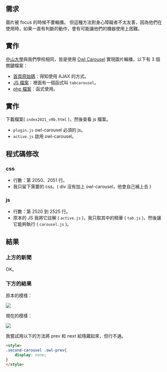 ## 需求

圖片被 focus 的時候不要輪播。
但這種方法對身心障礙者不太友善，因為他們在使用時，如果一直有判斷的動作，會有可能讓他們的機器使用上困難。

## 實作

[中山大學](https://www.nsysu.edu.tw/)與我們學校相同，皆是使用 [Owl Carousel](https://owlcarousel2.github.io/OwlCarousel2/) 實現圖片輪播，以下有 3 個關鍵檔案：

- [首頁原始碼](view-source:https://www.nsysu.edu.tw/)：得知使用 AJAX 的方式。
- [JS 檔案](https://www.nsysu.edu.tw/var/file/js/m_20200601.js)：裡面有一個函式叫 `tabcarousel`。
- [php 檔案](view-source:https://www.nsysu.edu.tw/app/index.php?Action=mobileloadmod&Type=mobile_rcg_mstr&Nbr=3624)：函式使用。

## 實作

下載檔案( `index2021_v9b.html` )，然後查看 js 檔案。

- `plugin.js` owl-carousel 必須的 js。
- `active.js` 啟用 owl-carousel。


## 程式碼修改

### css

- 行數：第 2050、2051 行。
- 我只留下需要的 css。( div 沒有加上 owl-carousel，他會自己補上去 )

### js

- 行數：第 2520 到 2525 行。
- 原本的 JS 我將它註解 ( `active.js` )，我只取其中的精華 ( `tab.js` )，然後讓它能夠執行 ( `carousel.js` )。

## 結果

### 上方的新聞

OK。

### 下方的結果

原本的模樣：

![](https://i.imgur.com/H8BZeZo.png)

現在的模樣：

![](https://i.imgur.com/lkRHeCP.png)

我嘗試用以下的方法將 prev 和 next 給隱藏起來，但行不通。

```html
<style>
.second-carousel .owl-prev{
    display: none;
}
</style>
```